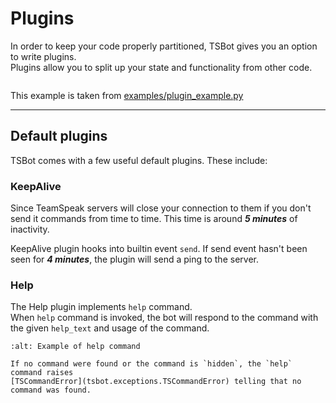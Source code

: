 # Plugins

In order to keep your code properly partitioned, TSBot gives you an option to write plugins.  
Plugins allow you to split up your state and functionality from other code.

```{literalinclude} ../../examples/plugin_example.py

```

This example is taken from [examples/plugin_example.py](https://github.com/0x4aK/TSBot/blob/master/examples/plugin_example.py)

---

## Default plugins

TSBot comes with a few useful default plugins. These include:

### KeepAlive

Since TeamSpeak servers will close your connection to them if you don't send it commands from time to time.
This time is around **_5 minutes_** of inactivity.

KeepAlive plugin hooks into builtin event `send`. If send event hasn't been seen for **_4 minutes_**,
the plugin will send a ping to the server.

### Help

The Help plugin implements `help` command.  
When `help` command is invoked, the bot will respond to the command with the given `help_text` and usage of the command.

```{image} ../img/plugins/help_example.png
:alt: Example of help command
```

```{note}
If no command were found or the command is `hidden`, the `help` command raises
[TSCommandError](tsbot.exceptions.TSCommandError) telling that no command was found.
```
